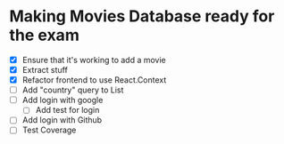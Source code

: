 Making Movies Database ready for the exam
=========================================

* [x] Ensure that it's working to add a movie
* [x] Extract stuff
* [x] Refactor frontend to use React.Context
* [ ] Add "country" query to List
* [ ] Add login with google
  * [ ] Add test for login
* [ ] Add login with Github
* [ ] Test Coverage
